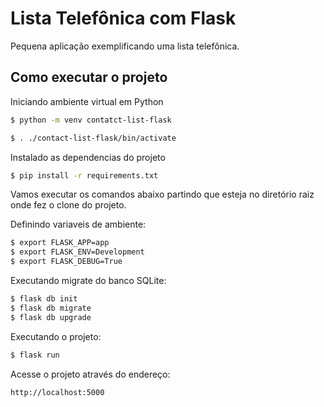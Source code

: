 # Lista Telefônica com Flask

Pequena aplicação exemplificando uma lista telefônica.

## Como executar o projeto

Iniciando ambiente virtual em Python

```sh
$ python -m venv contatct-list-flask

$ . ./contact-list-flask/bin/activate
```

Instalado as dependencias do projeto

```sh
$ pip install -r requirements.txt
```

Vamos executar os comandos abaixo partindo que esteja no diretório raiz onde fez o clone do projeto.

Definindo variaveis de ambiente:

```sh
$ export FLASK_APP=app
$ export FLASK_ENV=Development
$ export FLASK_DEBUG=True
```

Executando migrate do banco SQLite:

```sh
$ flask db init
$ flask db migrate
$ flask db upgrade
```

Executando o projeto: 
```sh
$ flask run
```

Acesse o projeto através do endereço:
```sh
http://localhost:5000
```